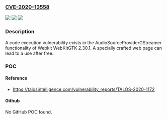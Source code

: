 ### [CVE-2020-13558](https://cve.mitre.org/cgi-bin/cvename.cgi?name=CVE-2020-13558)
![](https://img.shields.io/static/v1?label=Product&message=Webkit&color=blue)
![](https://img.shields.io/static/v1?label=Version&message=n%2Fa&color=blue)
![](https://img.shields.io/static/v1?label=Vulnerability&message=code%20execution&color=brighgreen)

### Description

A code execution vulnerability exists in the AudioSourceProviderGStreamer functionality of Webkit WebKitGTK 2.30.1. A specially crafted web page can lead to a use after free.

### POC

#### Reference
- https://talosintelligence.com/vulnerability_reports/TALOS-2020-1172

#### Github
No GitHub POC found.

